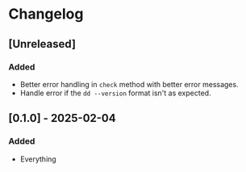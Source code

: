 # Changelog
## [Unreleased]
### Added
- Better error handling in `check` method with better error messages.
- Handle error if the `dd --version` format isn't as expected.

## [0.1.0] - 2025-02-04

### Added
- Everything
